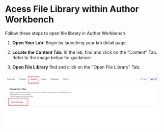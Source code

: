 # Acess File Library within Author Workbench

Follow these steps to open file library in Author Workbench

1. **Open Your Lab:** Begin by launching your lab detail page.

2. **Locate the Content Tab:** In the lab, find and click on the "Content" Tab. Refer to the image below for guidance:

3. **Open File Library** find and click on the "Open File Library" Tab.

![find File Library](/img/labs/find_filelib.png)